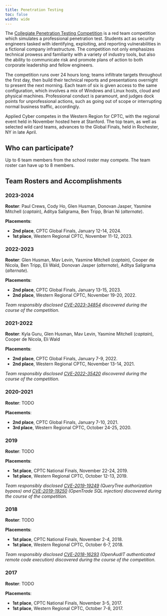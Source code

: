 ```yaml
---
title: Penetration Testing
toc: false
width: wide
---
```


The [Collegiate Penetration Testing Competition](https://cp.tc) is a red team competition which simulates a professional penetration test. Students act as security engineers tasked with identifying, exploiting, and reporting vulnerabilities in a fictional company infrastructure. The competition not only emphasizes technical prowess and familiarity with a variety of industry tools, but also the ability to communicate risk and promote plans of action to both corporate leadership and fellow engineers.

The competition runs over 24 hours long; teams infiltrate targets throughout the first day, then build their technical reports and presentations overnight to present the next morning. Each team of six is given access to the same configuration, which involves a mix of Windows and Linux hosts, cloud and physical machines. Professional conduct is paramount, and judges dock points for unprofessional actions, such as going out of scope or interrupting normal business traffic, accordingly.

Applied Cyber competes in the Western Region for CPTC, with the regional event held in November hosted here at Stanford. The top team, as well as selected wild card teams, advances to the Global Finals, held in Rochester, NY in late April.

## Who can participate?

Up to 6 team members from the school roster may compete. The team roster can have up to 8 members.

## Team Rosters and Accomplishments

### 2023-2024

**Roster**: Paul Crews, Cody Ho, Glen Husman, Donovan Jasper, Yasmine Mitchell (*captain*), Aditya Saligrama, Ben Tripp, Brian Ni (*alternate*).

**Placements**:
* **2nd place**, CPTC Global Finals, January 12-14, 2024.
* **1st place**, Western Regional CPTC, November 11-12, 2023.

### 2022-2023

**Roster**: Glen Husman, Mav Levin, Yasmine Mitchell (*captain*), Cooper de Nicola, Ben Tripp, Eli Wald, Donovan Jasper (*alternate*), Aditya Saligrama (*alternate*).

**Placements**:
* **2nd place**, CPTC Global Finals, January 13-15, 2023.
* **2nd place**, Western Regional CPTC, November 19-20, 2022.

*Team responsibly disclosed [CVE-2023-34854](https://cve.mitre.org/cgi-bin/cvename.cgi?name=CVE-2023-34854) discovered during the course of the competition.*

### 2021-2022

**Roster**: Kyla Guru, Glen Husman, Mav Levin, Yasmine Mitchell (*captain*), Cooper de Nicola, Eli Wald

**Placements**:
* **2nd place**, CPTC Global Finals, January 7-9, 2022.
* **2nd place**, Western Regional CPTC, November 13-14, 2021.

*Team responsibly disclosed [CVE-2022-35420](https://cve.mitre.org/cgi-bin/cvename.cgi?name=CVE-2022-35420) discovered during the course of the competition.*

### 2020-2021

**Roster**: TODO

**Placements**:
* **2nd place**, CPTC Global Finals, January 7-10, 2021.
* **3rd place**, Western Regional CPTC, October 24-25, 2020.

### 2019

**Roster**: TODO

**Placements**:
* **1st place**, CPTC National Finals, November 22-24, 2019.
* **1st place**, Western Regional CPTC, October 12-13, 2019.

*Team responsibly disclosed [CVE-2019-19249](https://cve.mitre.org/cgi-bin/cvename.cgi?name=CVE-2019-19249) (QueryTree authorization bypass) and [CVE-2019-19250](https://cve.mitre.org/cgi-bin/cvename.cgi?name=CVE-2019-19250) (OpenTrade SQL injection) discovered during the course of the competition.*

### 2018

**Roster**: TODO

**Placements**:
* **1st place**, CPTC National Finals, November 2-4, 2018.
* **1st place**, Western Regional CPTC, October 6-7, 2018.

*Team responsibly disclosed [CVE-2018-16293](https://cve.mitre.org/cgi-bin/cvename.cgi?name=CVE-2018-16293) (OpenAudIT authenticated remote code execution) discovered during the course of the competition.*

### 2017

**Roster**: TODO

**Placements**:
* **1st place**, CPTC National Finals, November 3-5, 2017.
* **1st place**, Western Regional CPTC, October 7-8, 2017.